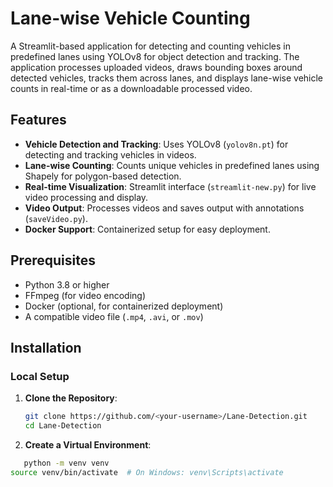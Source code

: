 # Lane-wise Vehicle Counting

A Streamlit-based application for detecting and counting vehicles in predefined lanes using YOLOv8 for object detection and tracking. The application processes uploaded videos, draws bounding boxes around detected vehicles, tracks them across lanes, and displays lane-wise vehicle counts in real-time or as a downloadable processed video.

## Features
- **Vehicle Detection and Tracking**: Uses YOLOv8 (`yolov8n.pt`) for detecting and tracking vehicles in videos.
- **Lane-wise Counting**: Counts unique vehicles in predefined lanes using Shapely for polygon-based detection.
- **Real-time Visualization**: Streamlit interface (`streamlit-new.py`) for live video processing and display.
- **Video Output**: Processes videos and saves output with annotations (`saveVideo.py`).
- **Docker Support**: Containerized setup for easy deployment.

## Prerequisites
- Python 3.8 or higher
- FFmpeg (for video encoding)
- Docker (optional, for containerized deployment)
- A compatible video file (`.mp4`, `.avi`, or `.mov`)

## Installation

### Local Setup
1. **Clone the Repository**:
   ```bash
   git clone https://github.com/<your-username>/Lane-Detection.git
   cd Lane-Detection

2. **Create a Virtual Environment**:
```bash
   python -m venv venv
source venv/bin/activate  # On Windows: venv\Scripts\activate

